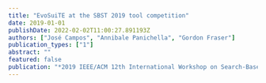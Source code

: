 ```yaml
---
title: "EvoSuiTE at the SBST 2019 tool competition"
date: 2019-01-01
publishDate: 2022-02-02T11:00:27.891193Z
authors: ["José Campos", "Annibale Panichella", "Gordon Fraser"]
publication_types: ["1"]
abstract: ""
featured: false
publication: "*2019 IEEE/ACM 12th International Workshop on Search-Based Software Testing (SBST)*"
---
```



